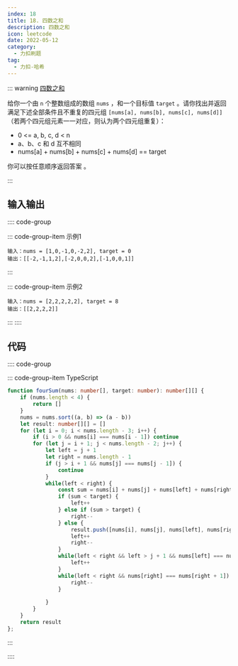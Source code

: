 ```yaml
---
index: 18
title: 18. 四数之和
description: 四数之和
icon: leetcode
date: 2022-05-12
category:
  - 力扣刷题
tag:
  - 力扣-哈希
---
```


::: warning <a href="https://leetcode-cn.com/problems/4sum/" target="_blank">四数之和</a> <Badge text="中等" type="warning"/>

给你一个由 `n` 个整数组成的数组 `nums` ，和一个目标值 `target` 。请你找出并返回满足下述全部条件且不重复的四元组 `[nums[a], nums[b], nums[c], nums[d]]` （若两个四元组元素一一对应，则认为两个四元组重复）：

- 0 <= a, b, c, d < n
- a、b、c 和 d 互不相同
- nums[a] + nums[b] + nums[c] + nums[d] == target

你可以按任意顺序返回答案 。 

:::

## 输入输出

:::: code-group

::: code-group-item 示例1


```
输入：nums = [1,0,-1,0,-2,2], target = 0
输出：[[-2,-1,1,2],[-2,0,0,2],[-1,0,0,1]]
```

:::

::: code-group-item 示例2

```
输入：nums = [2,2,2,2,2], target = 8
输出：[[2,2,2,2]]
```

:::
::::

## 代码

:::: code-group

::: code-group-item TypeScript
```ts
function fourSum(nums: number[], target: number): number[][] {
    if (nums.length < 4) {
        return []
    }
    nums = nums.sort((a, b) => (a - b))
    let result: number[][] = []
    for (let i = 0; i < nums.length - 3; i++) {
        if (i > 0 && nums[i] === nums[i - 1]) continue
        for (let j = i + 1; j < nums.length - 2; j++) {
            let left = j + 1
            let right = nums.length - 1
            if (j > i + 1 && nums[j] === nums[j - 1]) {
                continue
            }
            while(left < right) {
                const sum = nums[i] + nums[j] + nums[left] + nums[right]
                if (sum < target) {
                    left++
                } else if (sum > target) {
                    right--
                } else {
                    result.push([nums[i], nums[j], nums[left], nums[right]])
                    left++
                    right--
                }
                while(left < right && left > j + 1 && nums[left] === nums[left - 1]) {
                    left++
                }
                while(left < right && nums[right] === nums[right + 1]) {
                    right--
                } 
                
            }
        }
    }
    return result
};
```

:::

::::